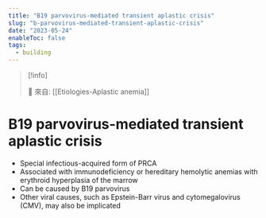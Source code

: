 ```yaml
---
title: "B19 parvovirus-mediated transient aplastic crisis"
slug: "b-parvovirus-mediated-transient-aplastic-crisis"
date: "2023-05-24"
enableToc: false
tags:
  - building
---
```


> [!info]
>
> 🌱 來自: [[Etiologies-Aplastic anemia]]

# B19 parvovirus-mediated transient aplastic crisis

- Special infectious-acquired form of PRCA
- Associated with immunodeficiency or hereditary hemolytic anemias with erythroid hyperplasia of the marrow
- Can be caused by B19 parvovirus
- Other viral causes, such as Epstein-Barr virus and cytomegalovirus (CMV), may also be implicated
